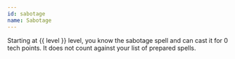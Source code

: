 ```yaml
---
id: sabotage
name: Sabotage
---
```

Starting at {{ level }} level, you know the sabotage spell and can cast it for 0 tech points. It does not count against your list of prepared spells.
